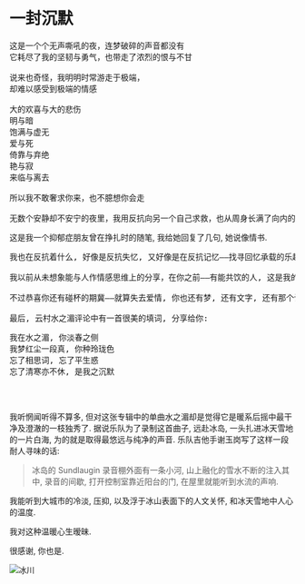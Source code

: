 # 一封沉默

<pre>
这是一个个无声嘶吼的夜，连梦破碎的声音都没有
它耗尽了我的坚韧与勇气，也带走了浓烈的恨与不甘

说来也奇怪，我明明时常游走于极端，
却难以感受到极端的情感

大的欢喜与大的悲伤
明与暗
饱满与虚无
爱与死
倚靠与弃绝
艳与寂
来临与离去

所以我不敢奢求你来，也不臆想你会走

无数个安静却不安宁的夜里，我用反抗向另一个自己求救，也从周身长满了向内的刺
</pre>

这是我一个抑郁症朋友曾在挣扎时的随笔, 我给她回复了几句, 她说像情书.

<pre>
我也在反抗着什么, 好像是反抗失忆, 又好像是在反抗记忆——找寻回忆承载的乐趣, 怜惜过往的痛苦; 降低新的期待, 免得患得患失. 至少关于情感体验上的痛楚, 我觉得我能理解你, 就像你知道的, 我会在梦里去追寻狂喜与悲恸——这是我作为避免狂喜之人对情感最后的憧憬. 虽然不敢自大到承认自己想抛弃现实而去追求梦境, 只是无论爱与死, 依靠与弃绝, 或是艳与寂, 来临与离去——这些执念的复杂程度与现实无异.

我以前从未想象能与人作情感思维上的分享，在你之前——有能共饮的人, 这是我的幸运; 只是我在梦里想了很久, 也没想出怎么回复与安慰你——我怕我只看到了我想看到的内容——这是我的悲哀, 也是我的沉默.

不过恭喜你还有碰杯的期冀——就算失去爱情, 你也还有梦, 还有文字, 还有那个计划中横跨东西海岸的旅行. 对暗号, 礼拜天一起喝 RIO, 醋意桃桃, 还是维他柠檬茶?

最后, 云村水之湄评论中有一首很美的填词, 分享给你:
<pre>
我在水之湄, 你淡春之侧
我梦红尘一段真, 你种玲珑色
忘了相思词, 忘了平生惑
忘了清寒亦不休, 是我之沉默
</pre>
</pre>

我听惘闻听得不算多, 但对这张专辑中的单曲水之湄却是觉得它是暖系后摇中最干净及澄澈的一枝独秀了. 据说乐队为了录制这首曲子, 远赴冰岛, 一头扎进冰天雪地的一片白海, 为的就是取得最悠远与纯净的声音. 乐队吉他手谢玉岗写了这样一段耐人寻味的话:

> 冰岛的 Sundlaugin 录音棚外面有一条小河, 山上融化的雪水不断的注入其中, 录音的间歇, 打开控制室靠近阳台的门, 在屋里就能听到水流的声响.

我能听到大城市的冷淡, 压抑, 以及浮于冰山表面下的人文关怀, 和冰天雪地中人心的温度.

我对这种温暖心生暧昧.

很感谢, 你也是.

<img
  srcset="
    https://mgear-image.oss-cn-shanghai.aliyuncs.com/image/a-letter-of-silience/2019-09-01-13-20-06_480.jpg 480w,
    https://mgear-image.oss-cn-shanghai.aliyuncs.com/image/a-letter-of-silience/2019-09-01-13-20-06_960.jpg 960w,
    https://mgear-image.oss-cn-shanghai.aliyuncs.com/image/a-letter-of-silience/2019-09-01-13-20-06_1440.jpg 1440w"
  src="https://mgear-image.oss-cn-shanghai.aliyuncs.com/image/a-letter-of-silience/2019-09-01-13-20-06_1440.jpg"
  alt="冰川"
/>

